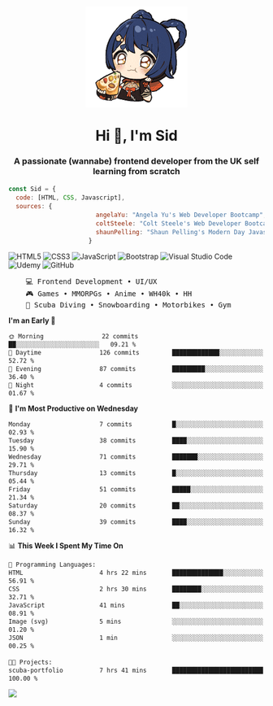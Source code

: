 <p align="center">
<img align="center" src="imgs/HuTaoPizza.gif" alt="Logo">
</p>
<h1 align="center">Hi 👋, I'm Sid</h1>
<h3 align="center">A passionate (wannabe) frontend developer from the UK self learning from scratch</h3>


```javascript
const Sid = {
  code: [HTML, CSS, Javascript],
  sources: {
                        angelaYu: "Angela Yu's Web Developer Bootcamp",
                        coltSteele: "Colt Steele's Web Developer Bootcamp",
                        shaunPelling: "Shaun Pelling's Modern Day Javascript"
                      }
```

![HTML5](https://img.shields.io/badge/html5-%23E34F26.svg?style=for-the-badge&logo=html5&logoColor=white)
![CSS3](https://img.shields.io/badge/css3-%231572B6.svg?style=for-the-badge&logo=css3&logoColor=white)
![JavaScript](https://img.shields.io/badge/javascript-%23323330.svg?style=for-the-badge&logo=javascript&logoColor=%23F7DF1E)
![Bootstrap](https://img.shields.io/badge/bootstrap-%238511FA.svg?style=for-the-badge&logo=bootstrap&logoColor=white)
![Visual Studio Code](https://img.shields.io/badge/Visual%20Studio%20Code-0078d7.svg?style=for-the-badge&logo=visual-studio-code&logoColor=white)
![Udemy](https://img.shields.io/badge/Udemy-A435F0?style=for-the-badge&logo=Udemy&logoColor=white)
![GitHub](https://img.shields.io/badge/github-%23121011.svg?style=for-the-badge&logo=github&logoColor=white)

<pre>
    💻 Frontend Development • UI/UX 
    🎮 Games • MMORPGs • Anime • WH40k • HH 
    💪 Scuba Diving • Snowboarding • Motorbikes • Gym
</pre>

<!--START_SECTION:waka-->
**I'm an Early 🐤** 

```text
🌞 Morning                22 commits          ██░░░░░░░░░░░░░░░░░░░░░░░   09.21 % 
🌆 Daytime                126 commits         █████████████░░░░░░░░░░░░   52.72 % 
🌃 Evening                87 commits          █████████░░░░░░░░░░░░░░░░   36.40 % 
🌙 Night                  4 commits           ░░░░░░░░░░░░░░░░░░░░░░░░░   01.67 % 
```
📅 **I'm Most Productive on Wednesday** 

```text
Monday                   7 commits           █░░░░░░░░░░░░░░░░░░░░░░░░   02.93 % 
Tuesday                  38 commits          ████░░░░░░░░░░░░░░░░░░░░░   15.90 % 
Wednesday                71 commits          ███████░░░░░░░░░░░░░░░░░░   29.71 % 
Thursday                 13 commits          █░░░░░░░░░░░░░░░░░░░░░░░░   05.44 % 
Friday                   51 commits          █████░░░░░░░░░░░░░░░░░░░░   21.34 % 
Saturday                 20 commits          ██░░░░░░░░░░░░░░░░░░░░░░░   08.37 % 
Sunday                   39 commits          ████░░░░░░░░░░░░░░░░░░░░░   16.32 % 
```


📊 **This Week I Spent My Time On** 

```text
💬 Programming Languages: 
HTML                     4 hrs 22 mins       ██████████████░░░░░░░░░░░   56.91 % 
CSS                      2 hrs 30 mins       ████████░░░░░░░░░░░░░░░░░   32.71 % 
JavaScript               41 mins             ██░░░░░░░░░░░░░░░░░░░░░░░   08.91 % 
Image (svg)              5 mins              ░░░░░░░░░░░░░░░░░░░░░░░░░   01.20 % 
JSON                     1 min               ░░░░░░░░░░░░░░░░░░░░░░░░░   00.25 % 

🐱‍💻 Projects: 
scuba-portfolio          7 hrs 41 mins       █████████████████████████   100.00 % 
```


<!--END_SECTION:waka-->

<a href="">![](https://komarev.com/ghpvc/?username=sedaryildirim&style=for-the-badge)</a>

